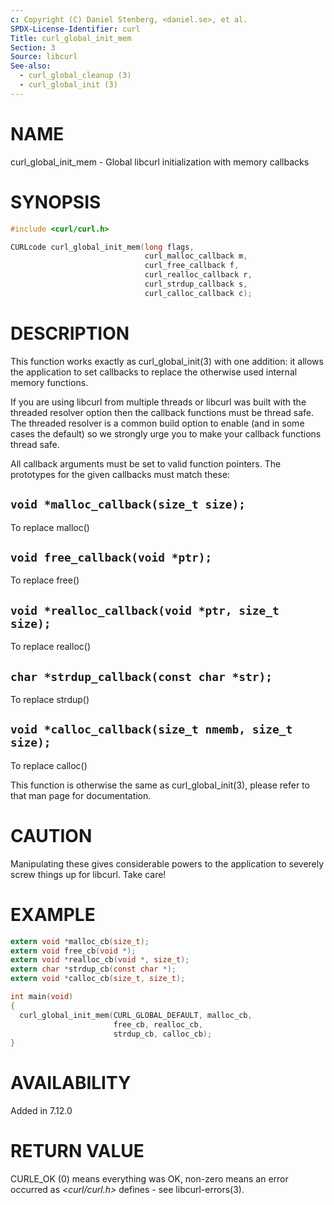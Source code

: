 ```yaml
---
c: Copyright (C) Daniel Stenberg, <daniel.se>, et al.
SPDX-License-Identifier: curl
Title: curl_global_init_mem
Section: 3
Source: libcurl
See-also:
  - curl_global_cleanup (3)
  - curl_global_init (3)
---
```


# NAME

curl_global_init_mem - Global libcurl initialization with memory callbacks

# SYNOPSIS

~~~c
#include <curl/curl.h>

CURLcode curl_global_init_mem(long flags,
                              curl_malloc_callback m,
                              curl_free_callback f,
                              curl_realloc_callback r,
                              curl_strdup_callback s,
                              curl_calloc_callback c);
~~~

# DESCRIPTION

This function works exactly as curl_global_init(3) with one addition: it
allows the application to set callbacks to replace the otherwise used internal
memory functions.

If you are using libcurl from multiple threads or libcurl was built with the
threaded resolver option then the callback functions must be thread safe. The
threaded resolver is a common build option to enable (and in some cases the
default) so we strongly urge you to make your callback functions thread safe.

All callback arguments must be set to valid function pointers. The
prototypes for the given callbacks must match these:

## `void *malloc_callback(size_t size);`

To replace malloc()

## `void free_callback(void *ptr);`

To replace free()

## `void *realloc_callback(void *ptr, size_t size);`

To replace realloc()

## `char *strdup_callback(const char *str);`

To replace strdup()

## `void *calloc_callback(size_t nmemb, size_t size);`

To replace calloc()

This function is otherwise the same as curl_global_init(3), please refer
to that man page for documentation.

# CAUTION

Manipulating these gives considerable powers to the application to severely
screw things up for libcurl. Take care!

# EXAMPLE

~~~c
extern void *malloc_cb(size_t);
extern void free_cb(void *);
extern void *realloc_cb(void *, size_t);
extern char *strdup_cb(const char *);
extern void *calloc_cb(size_t, size_t);

int main(void)
{
  curl_global_init_mem(CURL_GLOBAL_DEFAULT, malloc_cb,
                       free_cb, realloc_cb,
                       strdup_cb, calloc_cb);
}
~~~

# AVAILABILITY

Added in 7.12.0

# RETURN VALUE

CURLE_OK (0) means everything was OK, non-zero means an error occurred as
*\<curl/curl.h\>* defines - see libcurl-errors(3).
